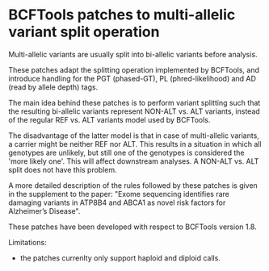 # BCFTools patches to multi-allelic variant split operation

Multi-allelic variants are usually split into bi-allelic variants before analysis. 

These patches adapt the splitting operation implemented by BCFTools, and introduce
handling for the PGT (phased-GT), PL (phred-likelihood) and AD (read by allele depth) tags. 

The main idea behind these patches is to perform variant splitting such that the resulting bi-allelic variants
represent NON-ALT vs. ALT variants, instead of the regular REF vs. ALT variants model used by BCFTools. 

The disadvantage of the latter model is that in case of multi-allelic variants, a carrier might be neither REF nor ALT.
This results in a situation in which all genotypes are unlikely, but still one of the genotypes is considered the 
'more likely one'. This will affect downstream analyses. A NON-ALT vs. ALT split does not have this problem. 

A more detailed description of the rules followed by these patches is given in the supplement to the paper:
"Exome sequencing identifies rare damaging variants in ATP8B4 and ABCA1 as novel risk factors for Alzheimer’s Disease".

These patches have been developed with respect to BCFTools version 1.8. 

Limitations:
- the patches currenlty only support haploid and diploid calls. 

